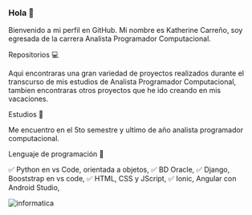 
### Hola 👋

Bienvenido a mi perfil en GitHub. Mi nombre es Katherine Carreño, soy egresada de la carrera Analista Programador Computacional.

Repositorios :computer:  

Aqui encontraras una gran variedad de proyectos realizados durante el transcurso de mis estudios de Analista Programador Computacional, tambien encontraras otros proyectos que he ido creando en mis vacaciones. 

Estudios :star2:

Me encuentro en el  5to semestre y ultimo de año analista programador computacional. 

Lenguaje de programación :floppy_disk:

:white_check_mark: Python en vs Code, orientada a objetos, 
:white_check_mark: BD Oracle, 
:white_check_mark: Django, Booststrap en vs code,
:white_check_mark: HTML, CSS y JScript,
:white_check_mark: Ionic, Angular  con Android Studio, 



![informatica](https://user-images.githubusercontent.com/80713091/151052703-0f0e1d47-587d-425a-a071-5d24f45a9cc5.jpg)

